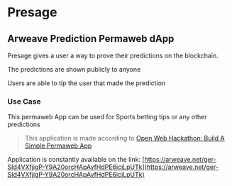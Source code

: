 # Presage
## Arweave Prediction Permaweb dApp


Presage gives a user a way to prove their predictions on the blockchain.

The predictions are shown publicly to anyone

Users are able to tip the user that made the prediction

### Use Case
This permaweb App can be used for Sports betting tips or any other predictions


> This application is made according to [Open Web Hackathon: Build A Simple Permaweb App](https://gitcoin.co/issue/ArweaveTeam/Bounties/1/3184)  




Application is constantly available on the link: [https://arweave.net/ger-SId4VXfjigP-Y9A20orcHApAyfHdPE6icjLpUTk](https://arweave.net/ger-SId4VXfjigP-Y9A20orcHApAyfHdPE6icjLpUTk)
